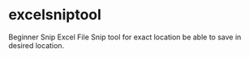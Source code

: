 # excelsniptool
Beginner Snip Excel File 
Snip tool for exact location be able to save in desired location. 
